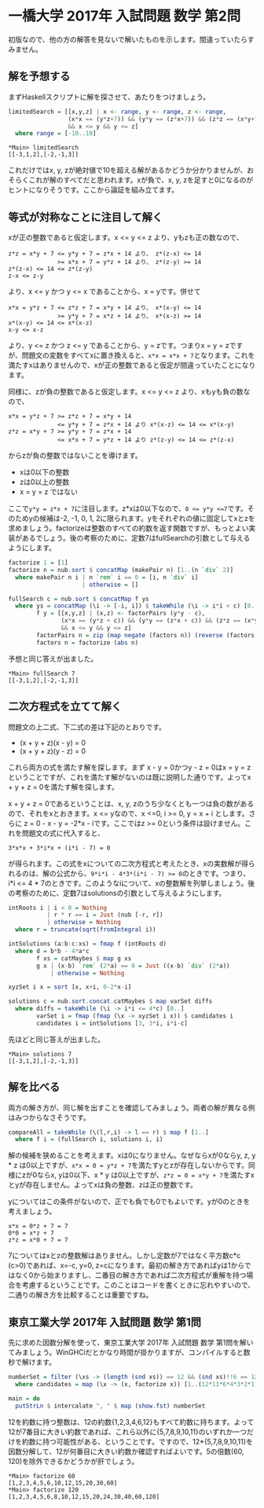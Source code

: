 # 一橋大学 2017年 入試問題 数学 第2問

初版なので、他の方の解答を見ないで解いたものを示します。間違っていたらすみません。

## 解を予想する

まずHaskellスクリプトに解を探させて、あたりをつけましょう。

```haskell
limitedSearch = [[x,y,z] | x <- range, y <- range, z <- range,
                 (x*x == (y*z+7)) && (y*y == (z*x+7)) && (z*z == (x*y+7))
                 && x <= y && y <= z]
  where range = [-10..10]
```

```text
*Main> limitedSearch
[[-3,1,2],[-2,-1,3]]
```

これだけではx, y, zが絶対値で10を超える解があるかどうか分かりませんが、おそらくこれが解のすべてだと思われます。xが負で、x, y, zを足すと0になるのがヒントになりそうです。ここから論証を組み立てます。

## 等式が対称なことに注目して解く

xが正の整数であると仮定します。x <= y <= z より、yもzも正の数なので、

```text
z*z = x*y + 7 <= y*y + 7 = z*x + 14 より、 z*(z-x) <= 14
              >= x*x + 7 = y*z + 14 より、 z*(z-y) >= 14
z*(z-x) <= 14 <= z*(z-y)
z-x <= z-y
```

より、x <= y かつ y <= x であることから、x = yです。併せて

```text
x*x = y*z + 7 <= z*z + 7 = x*y + 14 より、 x*(x-y) <= 14
              >= y*y + 7 = x*z + 14 より、 x*(x-z) >= 14
x*(x-y) <= 14 <= x*(x-z)
x-y <= x-z
```

より、y <= z かつ z <= y であることから、y = zです。つまりx = y = zですが、問題文の変数をすべてxに置き換えると、```x*x = x*x + 7```となります。これを満たすxはありませんので、xが正の整数であると仮定が間違っていたことになります。

同様に、zが負の整数であると仮定します。x <= y <= z より、xもyも負の数なので、

```text
x*x = y*z + 7 >= z*z + 7 = x*y + 14
              <= y*y + 7 = z*x + 14 より x*(x-z) <= 14 <= x*(x-y)
z*z = x*y + 7 >= y*y + 7 = z*x + 14
              <= x*x + 7 = y*z + 14 より z*(z-y) <= 14 <= z*(z-x)
```

からzが負の整数ではないことを導けます。

* xは0以下の整数
* zは0以上の整数
* x = y = z ではない

ここで```y*y = z*x + 7```に注目します。z*xは0以下なので、```0 <= y*y <=7```です。そのためyの候補は-2, -1, 0, 1, 2に限られます。yをそれぞれの値に固定してxとzを求めましょう。factorizeは整数のすべての約数を返す関数ですが、もっとよい実装があるでしょう。後の考察のために、定数7はfullSearchの引数として与えるようにします。

```haskell
factorize 1 = [1]
factorize n = nub.sort $ concatMap (makePair n) [1..(n `div` 2)]
  where makePair n i | n `rem` i == 0 = [i, n `div` i]
                     | otherwise = []

fullSearch c = nub.sort $ concatMap f ys
  where ys = concatMap (\i -> [-i, i]) $ takeWhile (\i -> i*i < c) [0..]
        f y = [[x,y,z] | (x,z) <- factorPairs (y*y - c),
               (x*x == (y*z + c)) && (y*y == (z*x + c)) && (z*z == (x*y + c))
               && x <= y && y <= z]
        factorPairs n = zip (map negate (factors n)) (reverse (factors n))
        factors n = factorize (abs n)
```

予想と同じ答えが出ました。

```text
*Main> fullSearch 7
[[-3,1,2],[-2,-1,3]]
```

## 二次方程式を立てて解く

問題文の上二式、下二式の差は下記のとおりです。

- (x + y + z)(x - y) = 0
- (x + y + z)(y - z) = 0

これら両方の式を満たす解を探します。まず x - y = 0かつy - z = 0はx = y = zということですが、これを満たす解がないのは既に説明した通りです。よってx + y + z = 0を満たす解を探します。

x + y + z = 0であるということは、x, y, zのうち少なくとも一つは負の数があるので、それをxとおきます。x <= yなので、x <=0, i >= 0, y = x + i とします。さらに z = 0 - x - y = -2*x - iです。ここではz >= 0という条件は設けません。これを問題文の式に代入すると、

```text
3*x*x + 3*i*x + (i*i - 7) = 0
```

が得られます。この式をxについての二次方程式と考えたとき、xの実数解が得られるのは、解の公式から、```9*i*i - 4*3*(i*i - 7) >= 0```のときです。つまり、i*i <= 4 * 7のときです。このようなiについて、xの整数解を列挙しましょう。後の考察のために、定数7はsolutionsの引数として与えるようにします。

```haskell
intRoots i | i < 0 = Nothing
           | r * r == i = Just (nub [-r, r])
           | otherwise = Nothing
  where r = truncate(sqrt(fromIntegral i))

intSolutions (a:b:c:xs) = fmap f (intRoots d)
  where d = b*b - 4*a*c
        f xs = catMaybes $ map g xs
        g x | (x-b) `rem` (2*a) == 0 = Just ((x-b) `div` (2*a))
            | otherwise = Nothing

xyzSet i x = sort [x, x+i, 0-2*x-i]

solutions c = nub.sort.concat.catMaybes $ map varSet diffs
  where diffs = takeWhile (\i -> i*i <= 4*c) [0..]
        varSet i = fmap (fmap (\x -> xyzSet i x)) $ candidates i
        candidates i = intSolutions [3, 3*i, i*i-c]
```

先ほどと同じ答えが出ました。

```text
*Main> solutions 7
[[-3,1,2],[-2,-1,3]]
```

## 解を比べる

両方の解き方が、同じ解を出すことを確認してみましょう。両者の解が異なる例はみつからなさそうです。

```haskell
compareAll = takeWhile (\(l,r,i) -> l == r) $ map f [1..]
  where f i = (fullSearch i, solutions i, i)
```

解の候補を狭めることを考えます。xは0になりません。なぜならxが0ならy, z, y * z は0以上ですが、```x*x = 0 = y*z + 7```を満たすyとzが存在しないからです。同様にzが0ならx, yは0以下、x * y は0以上ですが、```z*z = 0 = x*y + 7```を満たすxとyが存在しません。よってxは負の整数、zは正の整数です。

yについてはこの条件がないので、正でも負でも0でもよいです。yが0のときを考えましょう。

```text
x*x = 0*z + 7 = 7
0*0 = x*z + 7
z*z = x*0 + 7 = 7
```

7についてはxとzの整数解はありません。しかし定数が7ではなく平方数c*c (c>0)であれば、x=-c, y=0, z=cになります。最初の解き方であればyは1からではなく0から始まりますし、二番目の解き方であれば二次方程式が重解を持つ場合を考慮するということです。このことはコードを書くときに忘れやすいので、二通りの解き方を比較することは重要ですね。

## 東京工業大学 2017年 入試問題 数学 第1問

先に求めた因数分解を使って、東京工業大学 2017年 入試問題 数学 第1問を解いてみましょう。WinGHCiだとかなり時間が掛かりますが、コンパイルすると数秒で解けます。

```haskell
numberSet = filter (\xs -> (length (snd xs)) == 12 && (snd xs)!!6 == 12) $ candidates
  where candidates = map (\x -> (x, factorize x)) [1..(12*11*6*4*3*2*1)]

main = do
  putStrLn $ intercalate ", " $ map (show.fst) numberSet
```

12を約数に持つ整数は、12の約数{1,2,3,4,6,12}もすべて約数に持ちます。よって12が7番目に大きい約数であれば、これら以外に{5,7,8,9,10,11}のいずれか一つだけを約数に持つ可能性がある、ということです。ですので、12*{5,7,8,9,10,11}を因数分解して、12が何番目に大きい約数か確認すればよいです。5の倍数(60, 120)を除外できるかどうかが肝でしょう。

```text
*Main> factorize 60
[1,2,3,4,5,6,10,12,15,20,30,60]
*Main> factorize 120
[1,2,3,4,5,6,8,10,12,15,20,24,30,40,60,120]
```
